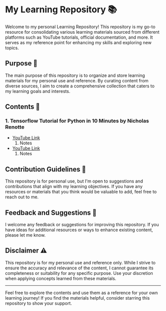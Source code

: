 # My Learning Repository 📚

Welcome to my personal Learning Repository! This repository is my go-to resource for consolidating various learning materials sourced from different platforms such as YouTube tutorials, official documentation, and more. It serves as my reference point for enhancing my skills and exploring new topics.

## Purpose 🎯

The main purpose of this repository is to organize and store learning materials for my personal use and reference. By curating content from diverse sources, I aim to create a comprehensive collection that caters to my learning goals and interests.

## Contents 📝

### 1. Tensorflow Tutorial for Python in 10 Minutes by Nicholas Renotte
- [YouTube Link](https://www.youtube.com/watch?v=6_2hzRopPbQ)
    1. Notes
- [YouTube Link](https://www.tensorflow.org/api_docs/python/tf/all_symbols)
    1. Notes

## Contribution Guidelines 🤝

This repository is for personal use, but I'm open to suggestions and contributions that align with my learning objectives. If you have any resources or materials that you think would be valuable to add, feel free to reach out to me.

## Feedback and Suggestions 📣

I welcome any feedback or suggestions for improving this repository. If you have ideas for additional resources or ways to enhance existing content, please let me know.

## Disclaimer ⚠️

This repository is for my personal use and reference only. While I strive to ensure the accuracy and relevance of the content, I cannot guarantee its completeness or suitability for any specific purpose. Use your discretion when applying concepts learned from these materials.

---

Feel free to explore the contents and use them as a reference for your own learning journey! If you find the materials helpful, consider starring this repository to show your support.